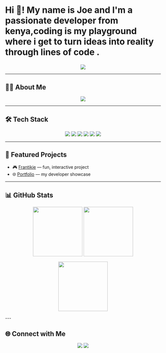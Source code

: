 <h1 align="left">Hi 👋! My name is Joe and I'm a passionate developer from kenya,coding is my playground where i get to turn ideas into reality through lines of code .</h1>

###

<!-- Typing SVG Header -->
<p align="center">
  <img src="https://readme-typing-svg.herokuapp.com?font=Fira+Code&size=22&duration=3000&pause=1000&color=00F700&center=true&vCenter=true&width=600&lines=Hey%2C+I'm+Joe+👋;Full-Stack+Developer+in+progress+🚀;Passionate+about+building+cool+projects;Turning+ideas+into+code+⚡">
</p>

---

## 👨‍💻 About Me
<p align="center">
  <img src="https://readme-typing-svg.herokuapp.com?font=Fira+Code&size=18&duration=3000&pause=1000&color=36BCF7&center=true&vCenter=true&width=600&lines=🌍+From+Kenya%2C+18+y%2Fo;💻+Aspiring+Full-Stack+Engineer;⚡+Love+creating+apps+%26+solving+problems;🚀+Currently+working+on+Frantikie+%26+portfolio+projects" />
</p>

---

## 🛠️ Tech Stack
<p align="center">
  <img src="https://img.shields.io/badge/JavaScript-FFD43B?style=for-the-badge&logo=javascript&logoColor=black" />
  <img src="https://img.shields.io/badge/React-61DBFB?style=for-the-badge&logo=react&logoColor=black" />
  <img src="https://img.shields.io/badge/Node.js-3C873A?style=for-the-badge&logo=node.js&logoColor=white" />
  <img src="https://img.shields.io/badge/HTML5-E34F26?style=for-the-badge&logo=html5&logoColor=white" />
  <img src="https://img.shields.io/badge/CSS3-264de4?style=for-the-badge&logo=css3&logoColor=white" />
  <img src="https://img.shields.io/badge/Git-F1502F?style=for-the-badge&logo=git&logoColor=white" />
</p>

---

## 🚀 Featured Projects
- 🎮 [Frantikie](https://joelkkimani.github.io/Frantikie) — fun, interactive project  
- 🌐 [Portfolio](https://joelkkimani.github.io/joeportfolio/) — my developer showcase  

---

## 📊 GitHub Stats
<p align="center">
  <img src="https://github-readme-stats.vercel.app/api?username=joelkkimani&show_icons=true&theme=tokyonight" height="160" />
  <img src="https://github-readme-streak-stats.herokuapp.com/?user=joelkkimani&theme=tokyonight" height="160" />
</p>

<p align="center">
  <img src="https://github-readme-stats.vercel.app/api/top-langs/?username=joelkkimani&layout=compact&theme=tokyonight" height="160" />
</p>
---

## 🌐 Connect with Me
<p align="center">
  <a href="mailto:joelkimani295@gmail.com"><img src="https://img.shields.io/badge/Email-D14836?style=for-the-badge&logo=gmail&logoColor=white" /></a>
  <a href="https://joelkkimani.github.io/joeportfolio/"><img src="https://img.shields.io/badge/Portfolio-000000?style=for-the-badge&logo=vercel&logoColor=white" /></a>
</p>
